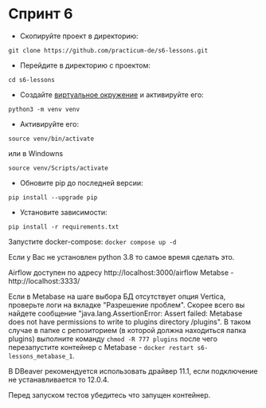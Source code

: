 # Спринт 6 #

* Скопируйте проект в директорию:
```shell script
git clone https://github.com/practicum-de/s6-lessons.git
```
* Перейдите в директорию c проектом:
```shell script
cd s6-lessons
```
* Создайте [виртуальное окружение](https://docs.python.org/3/library/venv.html) и активируйте его:
```shell script
python3 -m venv venv
```

* Активируйте его:
```shell script
source venv/bin/activate
```
или в Windowns
```shell script
source venv/Scripts/activate
```

* Обновите pip до последней версии:
```shell script
pip install --upgrade pip
```
* Установите зависимости:
```shell script
pip install -r requirements.txt
```
Запустите docker-compose:
`docker compose up -d`

Если у Вас не установлен python 3.8 то самое время сделать это. 

Airflow доступен по адресу http://localhost:3000/airflow
Metabse - http://localhost:3333/

Если в Metabase на шаге выбора БД отсутствует опция Vertica, проверьте логи на вкладке "Разрешение проблем". Скорее всего вы найдете сообщение "java.lang.AssertionError: Assert failed: Metabase does not have permissions to write to plugins directory /plugins". В таком случае в папке с репозиторием (в которой должна находиться папка plugins) выполните команду `chmod -R 777 plugins` после чего перезапустите контейнер с Metabase - `docker restart s6-lessons_metabase_1`.

В DBeaver рекомендуется использовать драйвер 11.1, если подключение не устанавливается то 12.0.4.

Перед запуском тестов убедитесь что запущен контейнер.

